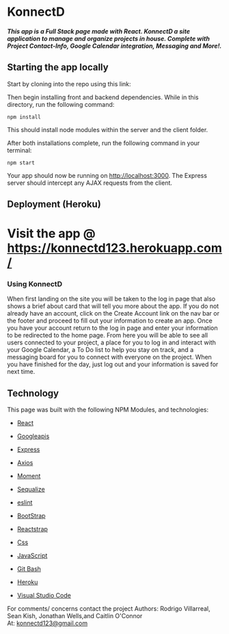 # KonnectD

<h5>This app is a Full Stack page made with React. KonnectD a site application to manage and organize projects in house. Complete with Project Contact-Info, Google Calendar integration, Messaging and More!.
</h5>

## Starting the app locally

Start by cloning into the repo using this link: 

Then begin installing front and backend dependencies. While in this directory, run the following command:

```
npm install
```

This should install node modules within the server and the client folder.

After both installations complete, run the following command in your terminal:

```
npm start
```

Your app should now be running on <http://localhost:3000>. The Express server should intercept any AJAX requests from the client.

## Deployment (Heroku)

# Visit the app @ https://konnectd123.herokuapp.com/

<h3> Using KonnectD </h3>

When first landing on the site you will be taken to the log in page that also shows a brief about card that will tell you more about the app. If you do not already have an account, click on the Create Account link on the nav bar or the footer and proceed to fill out your information to create an app. Once you have your account return to the log in page and enter your information to be redirected to the home page. From here you will be able to see all users connected to your project, a place for you to log in and interact with your Google Calendar, a To Do list to help you stay on track, and a messaging board for you to connect with everyone on the project. When you have finished for the day, just log out and your information is saved for next time.

<h2>Technology</h2>
This page was built with the following NPM Modules, and technologies:


* [React](https://reactjs.org/) 

* [Googleapis](https://github.com/googleapis)

* [Express](https://www.npmjs.com/package/express)

* [Axios](https://www.npmjs.com/package/axios)

* [Moment](https://www.npmjs.com/package/moment)

* [Sequalize](https://www.npmjs.com/package/sequelize)

* [eslint](https://www.npmjs.com/package/eslint)

* [BootStrap](https://getbootstrap.com/)

* [Reactstrap](https://reactstrap.github.io/)

* [Css](https://developer.mozilla.org/en-US/docs/Web/CSS)

* [JavaScript](https://developer.mozilla.org/en-US/docs/Web/JavaScript/Reference)

* [Git Bash](https://gitforwindows.org/)

* [Heroku](https://id.heroku.com/login)

* [Visual Studio Code](https://code.visualstudio.com/)

For comments/ concerns contact the project 
Authors: Rodrigo Villarreal, Sean Kish, Jonathan Wells,and Caitlin O'Connor  
At: konnectd123@gmail.com







